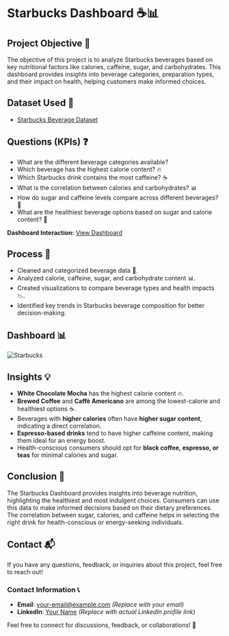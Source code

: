 # Starbucks Dashboard ☕📊  

## Project Objective 🎯  

The objective of this project is to analyze Starbucks beverages based on key nutritional factors like calories, caffeine, sugar, and carbohydrates. This dashboard provides insights into beverage categories, preparation types, and their impact on health, helping customers make informed choices.  

## Dataset Used 📂  

- [Starbucks Beverage Dataset]()

## Questions (KPIs) ❓  

- What are the different beverage categories available?  
- Which beverage has the highest calorie content? 🔥  
- Which Starbucks drink contains the most caffeine? ☕  
- What is the correlation between calories and carbohydrates? 📊  
- How do sugar and caffeine levels compare across different beverages? 🍬  
- What are the healthiest beverage options based on sugar and calorie content? 🥤  

**Dashboard Interaction:** [View Dashboard]() 
## Process 🔄  

- Cleaned and categorized beverage data 🧹.  
- Analyzed calorie, caffeine, sugar, and carbohydrate content 📊.  
- Created visualizations to compare beverage types and health impacts 📉.  
- Identified key trends in Starbucks beverage composition for better decision-making.  

## Dashboard 📊  

![Starbucks](https://github.com/user-attachments/assets/692ab0a3-924d-4468-bab5-5e51458a9e6c)


## Insights 💡  

- **White Chocolate Mocha** has the highest calorie content 🔥.  
- **Brewed Coffee** and **Caffè Americano** are among the lowest-calorie and healthiest options ☕.  
- Beverages with **higher calories** often have **higher sugar content**, indicating a direct correlation.  
- **Espresso-based drinks** tend to have higher caffeine content, making them ideal for an energy boost.  
- Health-conscious consumers should opt for **black coffee, espresso, or teas** for minimal calories and sugar.  

## Conclusion 📝  

The Starbucks Dashboard provides insights into beverage nutrition, highlighting the healthiest and most indulgent choices. Consumers can use this data to make informed decisions based on their dietary preferences. The correlation between sugar, calories, and caffeine helps in selecting the right drink for health-conscious or energy-seeking individuals.  

## Contact 📬  

If you have any questions, feedback, or inquiries about this project, feel free to reach out!  

### Contact Information 📞  

- **Email**: [your-email@example.com](mailto:your-email@example.com) *(Replace with your email)*  
- **LinkedIn**: [Your Name](#) *(Replace with actual LinkedIn profile link)*  

Feel free to connect for discussions, feedback, or collaborations! 🚀
